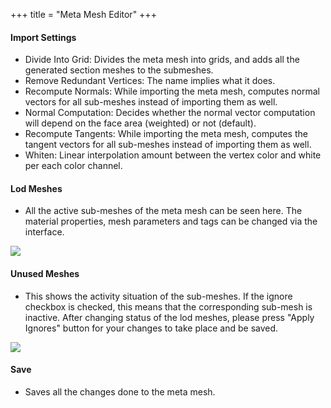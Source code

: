 +++
title = "Meta Mesh Editor" 
+++

#### Import Settings
* Divide Into Grid: Divides the meta mesh into grids, and adds all the generated section meshes to the submeshes.
* Remove Redundant Vertices: The name implies what it does.
* Recompute Normals: While importing the meta mesh, computes normal vectors for all sub-meshes instead of importing them as well.
* Normal Computation: Decides whether the normal vector computation will depend on the face area (weighted) or not (default).
* Recompute Tangents: While importing the meta mesh, computes the tangent vectors for all sub-meshes instead of importing them as well.
* Whiten: Linear interpolation amount between the vertex color and white per each color channel.

#### Lod Meshes
* All the active sub-meshes of the meta mesh can be seen here. The material properties, mesh parameters and tags can be changed via the interface.

![](/img/meta_mesh_editor/lods.PNG)

#### Unused Meshes

* This shows the activity situation of the sub-meshes. If the ignore checkbox is checked, this means that the corresponding sub-mesh is inactive. After changing status of the lod meshes, please press "Apply Ignores" button for your changes to take place and be saved.

![](/img/meta_mesh_editor/ignored_meshes.png)

#### Save
* Saves all the changes done to the meta mesh.